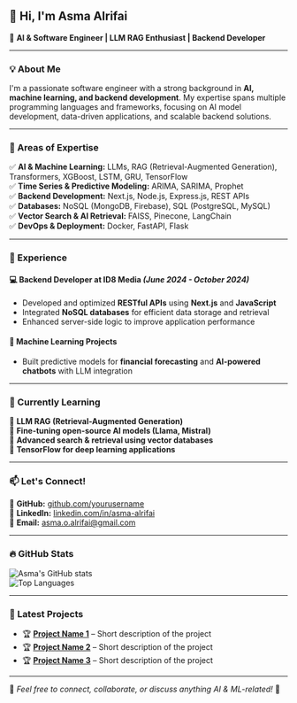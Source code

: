 ## 👋 Hi, I'm Asma Alrifai  
🚀 **AI & Software Engineer | LLM RAG Enthusiast | Backend Developer**

---

### 💡 About Me  
I'm a passionate software engineer with a strong background in **AI, machine learning, and backend development**. My expertise spans multiple programming languages and frameworks, focusing on AI model development, data-driven applications, and scalable backend solutions.

---

### 🔬 Areas of Expertise  
✅ **AI & Machine Learning:** LLMs, RAG (Retrieval-Augmented Generation), Transformers, XGBoost, LSTM, GRU, TensorFlow  
✅ **Time Series & Predictive Modeling:** ARIMA, SARIMA, Prophet  
✅ **Backend Development:** Next.js, Node.js, Express.js, REST APIs  
✅ **Databases:** NoSQL (MongoDB, Firebase), SQL (PostgreSQL, MySQL)  
✅ **Vector Search & AI Retrieval:** FAISS, Pinecone, LangChain  
✅ **DevOps & Deployment:** Docker, FastAPI, Flask  

---

### 📌 Experience  
#### **💻 Backend Developer at ID8 Media** _(June 2024 - October 2024)_  
- Developed and optimized **RESTful APIs** using **Next.js** and **JavaScript**  
- Integrated **NoSQL databases** for efficient data storage and retrieval  
- Enhanced server-side logic to improve application performance  

#### **🤖 Machine Learning Projects**  
- Built predictive models for **financial forecasting** and **AI-powered chatbots** with LLM integration  

---

### 🌱 Currently Learning  
📌 **LLM RAG (Retrieval-Augmented Generation)**  
📌 **Fine-tuning open-source AI models (Llama, Mistral)**  
📌 **Advanced search & retrieval using vector databases**  
📌 **TensorFlow for deep learning applications**  

---

### 📫 Let's Connect!  
🔗 **GitHub:** [github.com/yourusername](#)  
💼 **LinkedIn:** [linkedin.com/in/asma-alrifai](#)  
📧 **Email:** asma.o.alrifai@gmail.com  

---

### 🔥 GitHub Stats  
![Asma's GitHub stats](https://github-readme-stats.vercel.app/api?username=yourusername&show_icons=true&theme=tokyonight)  
![Top Languages](https://github-readme-stats.vercel.app/api/top-langs/?username=yourusername&layout=compact&theme=tokyonight)  

---

### 🚀 Latest Projects  
- 🏆 **[Project Name 1](#)** – Short description of the project  
- 🏆 **[Project Name 2](#)** – Short description of the project  
- 🏆 **[Project Name 3](#)** – Short description of the project  

---

🔹 *Feel free to connect, collaborate, or discuss anything AI & ML-related!* 🚀  
